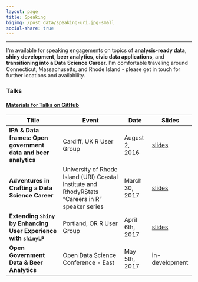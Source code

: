 ```yaml
---
layout: page
title: Speaking
bigimg: /post_data/speaking-uri.jpg-small
social-share: true
---
```


---------------

I'm available for speaking engagements on topics of **analysis-ready data**, **shiny development**, **beer analytics**, **civic data applications**, and **transitioning into a Data Science Career**. I'm comfortable traveling around Connecticut, Massachusetts, and Rhode Island - please get in touch for further locations and availability.

### Talks

#### [Materials for Talks on GitHub](https://github.com/jasdumas/talks)

| Title                                                        | Event                                                                                            | Date            | Slides                                                                                                   |
|-------------------------------------------------------------------|--------------------------------------------------------------------------------------------------|-----------------|----------------------------------------------------------------------------------------------------------|
| **IPA & Data frames: Open government data and beer analytics**    | Cardiff, UK R User Group                                                                         | August 2, 2016  | [slides](http://rpubs.com/jasdumas/caRdiff-uk-open-gov-beer) |
| **Adventures in Crafting a Data Science Career**                  | University of Rhode Island (URI) Coastal Institute and RhodyRStats “Careers in R” speaker series | March 30, 2017  | [slides](http://jasdumas.github.io/post_data/rhodyrstats-r-user-group-slides.html)                                                                                           |
| **Extending `Shiny` by Enhancing User Experience with `shinyLP`** | Portland, OR R User Group                                                                        | April 6th, 2017 | [slides](http://jasdumas.github.io/post_data/pdx-r-user-group-slides.html)                           |
| **Open Government Data & Beer Analytics**                         | Open Data Science Conference - East                                                              | May 5th, 2017        | in-development                                                                                           |
